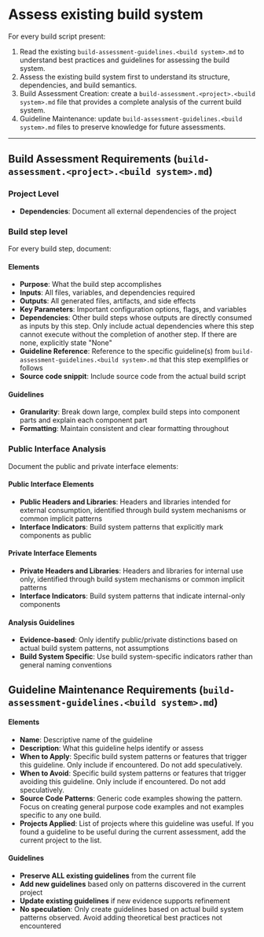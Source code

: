 # Assess existing build system

For every build script present:
1. Read the existing `build-assessment-guidelines.<build system>.md` to understand best practices and guidelines for assessing the build system.
2. Assess the existing build system first to understand its structure, dependencies, and build semantics.
3. Build Assessment Creation: create a `build-assessment.<project>.<build system>.md` file that provides a complete analysis of the current build system.
4. Guideline Maintenance: update `build-assessment-guidelines.<build system>.md` files to preserve knowledge for future assessments.

---

## Build Assessment Requirements (`build-assessment.<project>.<build system>.md`)

### Project Level
- **Dependencies**: Document all external dependencies of the project

### Build step level

For every build step, document:

#### Elements
- **Purpose**: What the build step accomplishes
- **Inputs**: All files, variables, and dependencies required
- **Outputs**: All generated files, artifacts, and side effects
- **Key Parameters**: Important configuration options, flags, and variables
- **Dependencies**: Other build steps whose outputs are directly consumed as inputs by this step. Only include actual dependencies where this step cannot execute without the completion of another step. If there are none, explicitly state "None"
- **Guideline Reference**: Reference to the specific guideline(s) from `build-assessment-guidelines.<build system>.md` that this step exemplifies or follows
- **Source code snippit**: Include source code from the actual build script

#### Guidelines
- **Granularity**: Break down large, complex build steps into component parts and explain each component part
- **Formatting**: Maintain consistent and clear formatting throughout

### Public Interface Analysis

Document the public and private interface elements:

#### Public Interface Elements
- **Public Headers and Libraries**: Headers and libraries intended for external consumption, identified through build system mechanisms or common implicit patterns
- **Interface Indicators**: Build system patterns that explicitly mark components as public

#### Private Interface Elements
- **Private Headers and Libraries**: Headers and libraries for internal use only, identified through build system mechanisms or common implicit patterns
- **Interface Indicators**: Build system patterns that indicate internal-only components

#### Analysis Guidelines
- **Evidence-based**: Only identify public/private distinctions based on actual build system patterns, not assumptions
- **Build System Specific**: Use build system-specific indicators rather than general naming conventions

## Guideline Maintenance Requirements (`build-assessment-guidelines.<build system>.md`)

#### Elements
- **Name**: Descriptive name of the guideline
- **Description**: What this guideline helps identify or assess
- **When to Apply**: Specific build system patterns or features that trigger this guideline. Only include if encountered. Do not add speculatively.
- **When to Avoid**: Specific build system patterns or features that trigger avoiding this guideline. Only include if encountered. Do not add speculatively.
- **Source Code Patterns**: Generic code examples showing the pattern. Focus on creating general purpose code examples and not examples specific to any one build.
- **Projects Applied**: List of projects where this guideline was useful. If you found a guideline to be useful during the current assessment, add the current project to the list.

#### Guidelines
- **Preserve ALL existing guidelines** from the current file
- **Add new guidelines** based only on patterns discovered in the current project
- **Update existing guidelines** if new evidence supports refinement
- **No speculation**: Only create guidelines based on actual build system patterns observed. Avoid adding theoretical best practices not encountered
